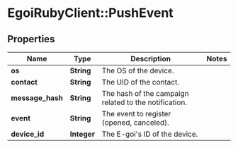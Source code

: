 # EgoiRubyClient::PushEvent

## Properties
Name | Type | Description | Notes
------------ | ------------- | ------------- | -------------
**os** | **String** | The OS of the device. | 
**contact** | **String** | The UID of the contact. | 
**message_hash** | **String** | The hash of the campaign related to the notification. | 
**event** | **String** | The event to register (opened, canceled). | 
**device_id** | **Integer** | The E-goi&#39;s ID of the device. | 



